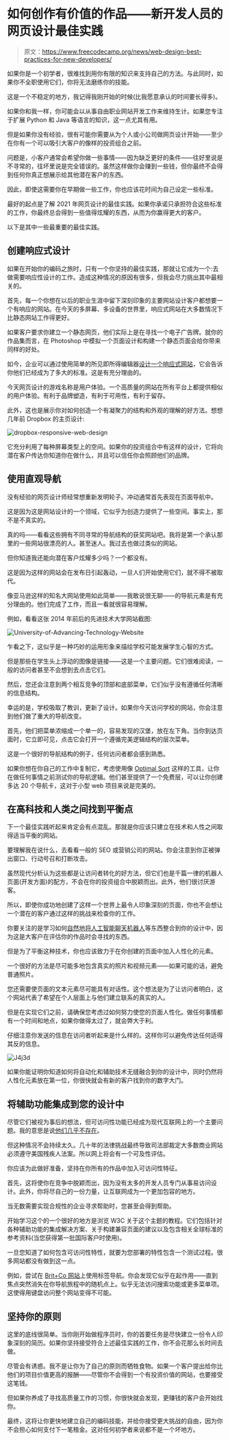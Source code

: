 # 如何创作有价值的作品——新开发人员的网页设计最佳实践

> 原文：<https://www.freecodecamp.org/news/web-design-best-practices-for-new-developers/>

如果你是一个初学者，很难找到用你有限的知识来支持自己的方法。与此同时，如果你不全职使用它们，你将无法磨练你的技能。

这是一个不稳定的地方，我记得我刚开始的时候(比我愿意承认的时间要长得多)。

如果你和我一样，你可能会以从事自由职业网站开发工作来维持生计。如果您专注于扩展 Python 和 Java 等语言的知识，这一点尤其有用。

但是如果你没有经验，很有可能你需要从为个人或小公司做网页设计开始——至少在你有一个可以吸引大客户的像样的投资组合之前。

问题是，小客户通常会希望你做一些事情——因为缺乏更好的条件——往好里说是不寻常的，往坏里说是完全错误的。虽然这样做你会赚到一些钱，但你最终不会得到任何你真正想展示给其他潜在客户的东西。

因此，即使这需要你在早期做一些工作，你也应该花时间为自己设定一些标准。

最好的起点是了解 2021 年网页设计的最佳实践。如果你承诺只承担符合这些标准的工作，你最终总会得到一些值得炫耀的东西，从而为你赢得更大的客户。

以下是其中一些最重要的最佳实践。

## 创建响应式设计

如果在开始你的编码之旅时，只有一个你坚持的最佳实践，那就让它成为一个:去做需要响应性设计的工作。造成这种情况的原因有很多，但我会尽力挑出其中最相关的。

首先，每一个你想在以后的职业生涯中留下深刻印象的主要网站设计客户都想要一个有响应的网站。在今天的多屏幕、多设备的世界里，响应式网站在大多数情况下比静态网站工作得更好。

如果客户要求你建立一个静态网页，他们实际上是在寻找一个电子广告牌。就你的作品集而言，在 Photoshop 中模拟一个页面设计和构建一个静态页面会给你带来同样的好处。

如今，企业可以通过使用简单的所见即所得编辑器[设计一个响应式网站](https://www.editorx.com/)，它会告诉你他们已经成为了多大的标准。这是有充分理由的。

今天网页设计的游戏名称是用户体验。一个高质量的网站在所有平台上都提供相似的用户体验。有利于品牌塑造，有利于可用性，有利于留存。

此外，这也是展示你对如何创造一个有凝聚力的结构和外观的理解的好方法。想想几年前 Dropbox 的主页设计:

![dropbox-responsive-web-design](img/12cd8254a7c5fa67b915a1f1af0c81a3.png)

它充分利用了每种屏幕类型上的空间。如果你的投资组合中有这样的设计，它将向潜在客户传达你知道你在做什么，并且可以信任你会照顾他们的品牌。

## 使用直观导航

没有经验的网页设计师经常想重新发明轮子。冲动通常首先表现在页面导航中。

这是因为这是网站设计的一个领域，它似乎为创造力提供了一些空间。事实上，那不是不真实的。

真的吗——看看这些拥有不同寻常的导航结构的获奖网站吧。我将是第一个承认那里的一些网站很漂亮的人。甚至迷人。我过去也做过类似的网站。

但你知道我还能向潜在客户炫耀多少吗？一个都没有。

这是因为这样的网站会在发布日引起轰动，一旦人们开始使用它们，就不得不被取代。

像亚马逊这样的知名大网站使用如此简单——我敢说很无聊——的导航元素是有充分理由的。他们完成了工作，而且一看就很容易理解。

例如，看看这张 2014 年前后的先进技术大学网站截图:

![University-of-Advancing-Technology-Website](img/0ab2af8c5206d9e3329a9a649d383325.png)

乍看之下，这似乎是一种巧妙的运用形象来描绘学校可能发展学生心智的方式。

但是那些在学生头上浮动的图像是链接——这是一个主要问题。它们很难阅读，一般的访问者甚至不会想到去点击它们。

然后，您还会注意到两个相互竞争的顶部和底部菜单，它们似乎没有遵循任何清晰的信息结构。

幸运的是，学校吸取了教训，更新了设计。如果你今天访问学校的网站，你会注意到他们做了重大的导航改变。

首先，他们把菜单浓缩成一个单一的，容易发现的汉堡，放在左下角。当你到达页面时，它立即可见，点击它会打开一个遵循完美逻辑结构的层次菜单。

这是一个很好的导航结构的例子，任何访问者都会感到熟悉。

如果你想在你自己的工作中复制它，考虑使用像 [Optimal Sort](https://www.optimalworkshop.com/optimalsort/) 这样的工具，让你在做任何事情之前测试你的导航逻辑。他们甚至提供了一个免费层，可以让你创建多达 20 个导航卡，这对于小型 web 项目来说是完美的。

## 在高科技和人类之间找到平衡点

下一个最佳实践听起来肯定会有点混乱。那就是你应该只建立在技术和人性之间取得适当平衡的网站。

要理解我在说什么，去看看一般的 SEO 或营销公司的网站。你会注意到你正被弹出窗口、行动号召和打断攻击。

虽然现代分析认为这些都是让访问者转化的好方法，但它们也是千篇一律的机器人页面(开发方面)的配方，不会在你的投资组合中脱颖而出。此外，他们很讨厌游客。

所以，即使你成功地创建了这样一个世界上最令人印象深刻的页面，你也不会想让一个潜在的客户通过这样的挑战来检查你的工作。

你要关注的是学习如何[自然地将人工智能聊天机器人](https://brainboxlabs.com/blog/how-to-humanize-your-website-in-the-age-of-artificial-intelligence)等东西整合到你的设计中，因为这是大客户在评估你的作品时会寻找的东西。

但是为了平衡这种技术，你也应该致力于在你创建的页面中加入人性化的元素。

一个很好的方法是尽可能多地包含真实的照片和视频元素——如果可能的话，避免普通照片。

您还需要使页面的文本元素尽可能具有对话性。这个想法是为了让访问者明白，这个网站代表了希望在个人层面上与他们建立联系的真实的人。

但是在实现它们之前，请确保您考虑过如何努力使您的页面人性化。做任何事情都有一个时间和地点，如果你做得太过了，就会弊大于利。

仔细注意你发送的信息在访问者听起来是什么样的。这样你可以避免传达任何适得其反的信息。

![J4j3d](img/b1918f1aacdaac29f06d001f4eefc9a3.png)

如果你能证明你知道如何将自动化和辅助技术无缝融合到你的设计中，同时仍然将人性化元素放在第一位，你很快就会有新的客户找到你的数字大门。

## 将辅助功能集成到您的设计中

尽管它们被视为事后的想法，但可访问性功能已经成为现代互联网上的一个主要问题。我的意思是说[他们几乎不存在](https://www.isemag.com/2020/11/telecom-98-percent-of-websites-fail-to-comply-with-accessibility-requirements-for-people-with-disabilities/)。

但这种情况不会持续太久。几十年的法律挑战最终导致司法部裁定大多数商业网站必须遵守美国残疾人法案。所以网上将会有一个可及性评估。

你应该为此做好准备，坚持在你所有的作品中加入可访问性特征。

首先，这将使你在竞争中脱颖而出，因为没有太多的开发人员专门从事易访问设计。此外，你将尽自己的一份力量，让互联网成为一个更加包容的地方。

当无数需要实现合规性的企业寻求帮助时，您甚至会得到帮助。

开始学习这个的一个很好的地方是浏览 W3C 关于这个主题的教程。它们包括针对各种辅助功能的集成解决方案、关于构建兼容页面的建议以及包含相关全球标准的参考资料(当您获得第一批国际客户时使用)。

一旦您知道了如何包含可访问性特性，就要为您部署的特性包含一个测试过程。很多网站都没有做到这一点。

例如，尝试在 [Brit+Co 网站](https://www.brit.co/)上使用标签导航。你会发现它似乎在起作用——直到焦点突然消失在你导航旅程中的随机点上。似乎无法访问搜索功能或更多菜单项。这使得用键盘访问整个网站变得不可能。

## 坚持你的原则

这里的底线很简单。当你刚开始做程序员时，你的首要任务是尽快建立一份令人印象深刻的简历。如果你坚持接受符合上述最佳实践的工作，你不会花那么长时间去做。

尽管会有诱惑。我不是让你为了自己的原则而牺牲食物。如果一个客户提出给你比他们的项目价值更高的报酬——尽管你不会得到一个有投资价值的网站，也要接受这笔钱。

但如果你养成了寻找高质量工作的习惯，你很快就会发现，更赚钱的客户会开始找你。

最终，这将让你更快地建立自己的编码技能，并给你接受更大挑战的自由，因为你不会担心如何支付下一笔租金。这对任何初学者来说都不是一个坏地方。